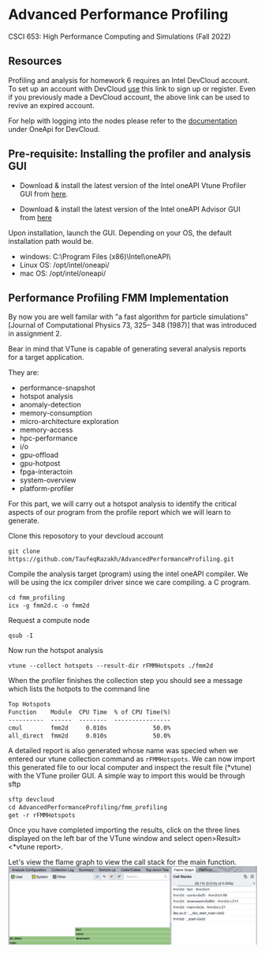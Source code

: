 # Advanced Performance Profiling
CSCI 653: High Performance Computing and Simulations (Fall 2022)

## Resources
Profiling and analysis for homework 6 requires an Intel DevCloud account. To set up an account with DevCloud  [use](https://software.intel.com/devcloud/oneapi) this link to sign up or register. Even if you previously made a DevCloud account, the above link can be used to revive an expired account.

For help with logging into the nodes please refer to the [documentation](https://devcloud.intel.com/oneapi/documentation/connect-with-ssh-linux-macos/) under OneApi for DevCloud.

## Pre-requisite: Installing the profiler and analysis GUI
+ Download & install the latest version of the Intel oneAPI Vtune Profiler GUI from [here](https://www.intel.com/content/www/us/en/developer/tools/oneapi/vtune-profiler-download.html).

+ Download & install the latest version of the Intel oneAPI Advisor GUI from [here](https://www.intel.com/content/www/us/en/developer/articles/tool/oneapi-standalone-components.html#advisor)

Upon installation, launch the GUI. Depending on your OS, the default installation path would be.
- windows: C:\Program Files (x86)\Intel\oneAPI\
- Linux OS: /opt/intel/oneapi/
- mac OS: /opt/intel/oneapi/

## Performance Profiling FMM Implementation

By now you are well familar with "a fast algorithm for particle simulations" [Journal of Computational Physics 73,  325–
348 (1987)] that was introduced in assignment 2. 

Bear in mind that VTune is capable of generating several analysis reports for a target application.

They are:
+ performance-snapshot
+ hotspot analysis
+ anomaly-detection
+ memory-consumption
+ micro-architecture exploration
+ memory-access
+ hpc-performance
+ i/o
+ gpu-offload
+ gpu-hotpost
+ fpga-interactoin
+ system-overview
+ platform-profiler

For this part, we will carry out a hotspot analysis to identify the critical aspects of our program from the profile report which we will learn to generate.

Clone this reposotory to your devcloud account
```
git clone https://github.com/TaufeqRazakh/AdvancedPerformanceProfiling.git
```
Compile the analysis target (program) using the intel oneAPI compiler. We will be using the icx compiler driver since we care compiling. a C program. 
```
cd fmm_profiling
icx -g fmm2d.c -o fmm2d
```
Request a compute node
```
qsub -I
```
Now run the hotspot analysis
```
vtune --collect hotspots --result-dir rFMMHotspots ./fmm2d
```
When the profiler finishes the collection step you should see a message which lists the hotpots to the command line
```
Top Hotspots
Function    Module  CPU Time  % of CPU Time(%)
----------  ------  --------  ----------------
cmul        fmm2d     0.010s             50.0%
all_direct  fmm2d     0.010s             50.0%
```
A detailed report is also generated whose name was specied when we entered  our vtune collection command as `rFMMHotspots`. We can now import this generated file  to our local computer and inspect the result file (*vtune) with the VTune proiler GUI.
A simple way to import this would be through sftp
```
sftp devcloud
cd AdvancedPerformanceProfiling/fmm_profiling
get -r rFMMHotspots
```

Once you have completed importing the results, click on the three lines displayed on the left bar of the VTune window and select open>Result>\<*vtune report>.

Let's view the flame graph to view the call stack for the main function.
![main call stack](img/fmm_flame_graph.png)
